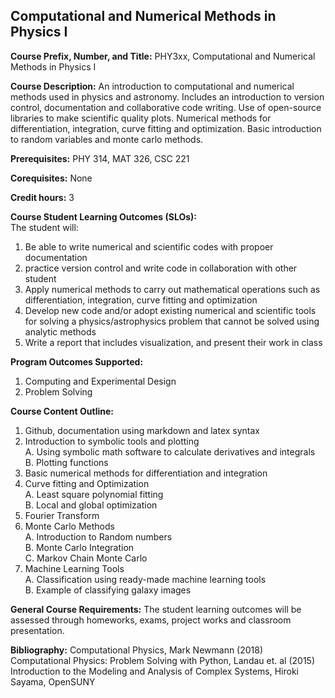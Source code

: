 Computational and Numerical Methods in Physics I
---
**Course Prefix, Number, and Title:** PHY3xx, Computational and Numerical Methods in Physics I

**Course Description:** An introduction to computational and numerical methods used in physics and astronomy. Includes an introduction to version control, documentation and collaborative code writing. Use of open-source libraries to make scientific quality plots. Numerical methods 
for differentiation, integration, curve fitting and optimization. Basic introduction to random variables and monte carlo methods.  

**Prerequisites:** PHY 314, MAT 326, CSC 221

**Corequisites:** None

**Credit hours:** 3

**Course Student Learning Outcomes (SLOs):**  
The student will:  
1. Be able to write numerical and scientific codes with propoer documentation
2. practice version control and write code in collaboration with other student
3. Apply numerical methods to carry out mathematical operations such as differentiation, integration, curve fitting and optimization
4. Develop new code and/or adopt existing numerical and scientific tools for solving a physics/astrophysics problem that cannot be solved using analytic methods
5. Write a report that includes visualization, and present their work in class

**Program Outcomes Supported:**  
1. Computing and Experimental Design
2. Problem Solving

**Course Content Outline:**  
1. Github, documentation using markdown and latex syntax 
2. Introduction to symbolic tools and plotting  
   A. Using symbolic math software to calculate derivatives and integrals  
   B. Plotting functions  
3. Basic numerical methods for differentiation and integration  
4. Curve fitting and Optimization  
   A. Least square polynomial fitting  
   B. Local and global optimization  
5. Fourier Transform  
6. Monte Carlo Methods  
   A. Introduction to Random numbers  
   B. Monte Carlo Integration  
   C. Markov Chain Monte Carlo  
7. Machine Learning Tools  
   A. Classification using ready-made machine learning tools  
   B. Example of classifying galaxy images  

**General Course Requirements:**
The student learning outcomes will be assessed through homeworks, exams, project works and classroom presentation.

**Bibliography:**
Computational Physics, Mark Newmann (2018)  
Computational Physics: Problem Solving with Python, Landau et. al (2015)  
Introduction to the Modeling and Analysis of Complex Systems, Hiroki Sayama, OpenSUNY 

